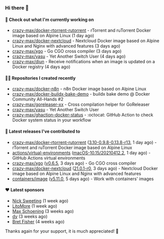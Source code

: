 ### Hi there 👋

#### 👷 Check out what I'm currently working on

- [crazy-max/docker-rtorrent-rutorrent](https://github.com/crazy-max/docker-rtorrent-rutorrent) - rTorrent and ruTorrent Docker image based on Alpine Linux (1 day ago)
- [crazy-max/docker-nextcloud](https://github.com/crazy-max/docker-nextcloud) - Nextcloud Docker image based on Alpine Linux and Nginx with advanced features (3 days ago)
- [crazy-max/xgo](https://github.com/crazy-max/xgo) - Go CGO cross compiler (3 days ago)
- [crazy-max/yasu](https://github.com/crazy-max/yasu) - Yet Another Switch User (4 days ago)
- [crazy-max/diun](https://github.com/crazy-max/diun) - Receive notifications when an image is updated on a Docker registry (4 days ago)

#### 👨‍💻 Repositories I created recently

- [crazy-max/docker-n8n](https://github.com/crazy-max/docker-n8n) - n8n Docker image based on Alpine Linux
- [crazy-max/docker-buildx-bake-demo](https://github.com/crazy-max/docker-buildx-bake-demo) - buildx bake demo @ Docker Community All-Hands #2
- [crazy-max/goreleaser-xx](https://github.com/crazy-max/goreleaser-xx) - Cross compilation helper for GoReleaser
- [crazy-max/yasu](https://github.com/crazy-max/yasu) - Yet Another Switch User
- [crazy-max/ghaction-docker-status](https://github.com/crazy-max/ghaction-docker-status) - :octocat: GitHub Action to check Docker system status in your workflow

#### 🚀 Latest releases I've contributed to

- [crazy-max/docker-rtorrent-rutorrent](https://github.com/crazy-max/docker-rtorrent-rutorrent) ([3.10-0.9.8-0.13.8-r13](https://github.com/crazy-max/docker-rtorrent-rutorrent/releases/tag/3.10-0.9.8-0.13.8-r13), 1 day ago) - rTorrent and ruTorrent Docker image based on Alpine Linux
- [actions/virtual-environments](https://github.com/actions/virtual-environments) ([macOS-10.15/20210412.2](https://github.com/actions/virtual-environments/releases/tag/macOS-10.15%2F20210412.2), 1 day ago) - GitHub Actions virtual environments
- [crazy-max/xgo](https://github.com/crazy-max/xgo) ([v0.6.5](https://github.com/crazy-max/xgo/releases/tag/v0.6.5), 3 days ago) - Go CGO cross compiler
- [crazy-max/docker-nextcloud](https://github.com/crazy-max/docker-nextcloud) ([21.0.1-r0](https://github.com/crazy-max/docker-nextcloud/releases/tag/21.0.1-r0), 3 days ago) - Nextcloud Docker image based on Alpine Linux and Nginx with advanced features
- [containers/image](https://github.com/containers/image) ([v5.11.0](https://github.com/containers/image/releases/tag/v5.11.0), 5 days ago) - Work with containers&#39; images

#### ❤️ Latest sponsors
- [Nick Sweeting](https://github.com/pirate) (1 week ago)
- [LitoMore](https://github.com/LitoMore) (1 week ago)
- [Max Schoening](https://github.com/max) (3 weeks ago)
- [dy](https://github.com/dyipon) (3 weeks ago)
- [Bret Fisher](https://github.com/BretFisher) (4 weeks ago)

Thanks again for your support, it is much appreciated! 🙏
